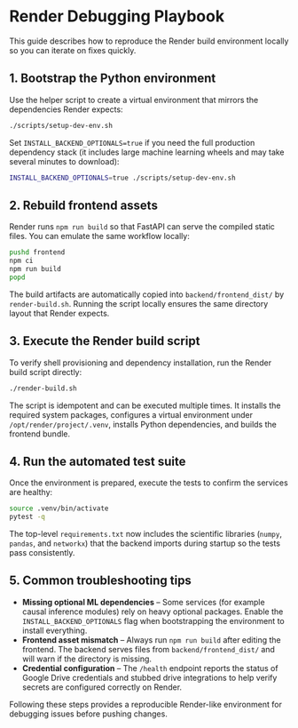 # Render Debugging Playbook

This guide describes how to reproduce the Render build environment locally so you can iterate on fixes quickly.

## 1. Bootstrap the Python environment

Use the helper script to create a virtual environment that mirrors the dependencies Render expects:

```bash
./scripts/setup-dev-env.sh
```

Set `INSTALL_BACKEND_OPTIONALS=true` if you need the full production dependency stack (it includes large machine learning wheels and may take several minutes to download):

```bash
INSTALL_BACKEND_OPTIONALS=true ./scripts/setup-dev-env.sh
```

## 2. Rebuild frontend assets

Render runs `npm run build` so that FastAPI can serve the compiled static files. You can emulate the same workflow locally:

```bash
pushd frontend
npm ci
npm run build
popd
```

The build artifacts are automatically copied into `backend/frontend_dist/` by `render-build.sh`. Running the script locally ensures the same directory layout that Render expects.

## 3. Execute the Render build script

To verify shell provisioning and dependency installation, run the Render build script directly:

```bash
./render-build.sh
```

The script is idempotent and can be executed multiple times. It installs the required system packages, configures a virtual environment under `/opt/render/project/.venv`, installs Python dependencies, and builds the frontend bundle.

## 4. Run the automated test suite

Once the environment is prepared, execute the tests to confirm the services are healthy:

```bash
source .venv/bin/activate
pytest -q
```

The top-level `requirements.txt` now includes the scientific libraries (`numpy`, `pandas`, and `networkx`) that the backend imports during startup so the tests pass consistently.

## 5. Common troubleshooting tips

- **Missing optional ML dependencies** – Some services (for example causal inference modules) rely on heavy optional packages. Enable the `INSTALL_BACKEND_OPTIONALS` flag when bootstrapping the environment to install everything.
- **Frontend asset mismatch** – Always run `npm run build` after editing the frontend. The backend serves files from `backend/frontend_dist/` and will warn if the directory is missing.
- **Credential configuration** – The `/health` endpoint reports the status of Google Drive credentials and stubbed drive integrations to help verify secrets are configured correctly on Render.

Following these steps provides a reproducible Render-like environment for debugging issues before pushing changes.
